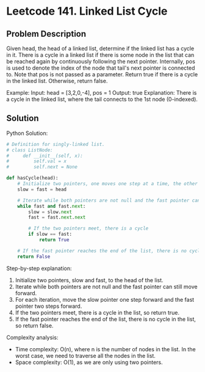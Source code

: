 # Leetcode 141. Linked List Cycle

## Problem Description
Given head, the head of a linked list, determine if the linked list has a cycle in it. There is a cycle in a linked list if there is some node in the list that can be reached again by continuously following the next pointer. Internally, pos is used to denote the index of the node that tail's next pointer is connected to. Note that pos is not passed as a parameter. Return true if there is a cycle in the linked list. Otherwise, return false.

Example:
Input: head = [3,2,0,-4], pos = 1
Output: true
Explanation: There is a cycle in the linked list, where the tail connects to the 1st node (0-indexed).

## Solution
Python Solution:
```python
# Definition for singly-linked list.
# class ListNode:
#     def __init__(self, x):
#         self.val = x
#         self.next = None

def hasCycle(head):
    # Initialize two pointers, one moves one step at a time, the other moves two steps at a time
    slow = fast = head

    # Iterate while both pointers are not null and the fast pointer can still move forward
    while fast and fast.next:
        slow = slow.next
        fast = fast.next.next

        # If the two pointers meet, there is a cycle
        if slow == fast:
            return True

    # If the fast pointer reaches the end of the list, there is no cycle
    return False
```

Step-by-step explanation:
1. Initialize two pointers, slow and fast, to the head of the list.
2. Iterate while both pointers are not null and the fast pointer can still move forward.
3. For each iteration, move the slow pointer one step forward and the fast pointer two steps forward.
4. If the two pointers meet, there is a cycle in the list, so return true.
5. If the fast pointer reaches the end of the list, there is no cycle in the list, so return false.

Complexity analysis:
- Time complexity: O(n), where n is the number of nodes in the list. In the worst case, we need to traverse all the nodes in the list.
- Space complexity: O(1), as we are only using two pointers.